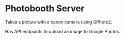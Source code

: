 # Photobooth Server

Takes a picture with a canon camera using GPhoto2. 

Has API endpoints to upload an image to Google Photos.